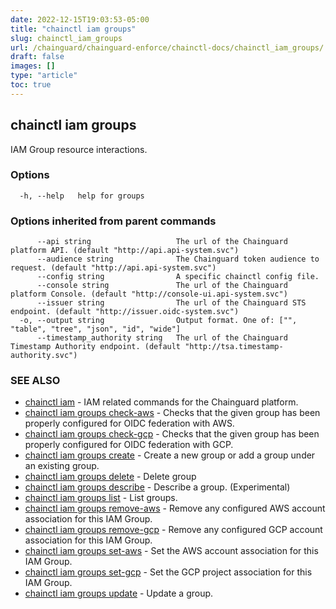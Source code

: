 ```yaml
---
date: 2022-12-15T19:03:53-05:00
title: "chainctl iam groups"
slug: chainctl_iam_groups
url: /chainguard/chainguard-enforce/chainctl-docs/chainctl_iam_groups/
draft: false
images: []
type: "article"
toc: true
---
```

## chainctl iam groups

IAM Group resource interactions.

### Options

```
  -h, --help   help for groups
```

### Options inherited from parent commands

```
      --api string                   The url of the Chainguard platform API. (default "http://api.api-system.svc")
      --audience string              The Chainguard token audience to request. (default "http://api.api-system.svc")
      --config string                A specific chainctl config file.
      --console string               The url of the Chainguard platform Console. (default "http://console-ui.api-system.svc")
      --issuer string                The url of the Chainguard STS endpoint. (default "http://issuer.oidc-system.svc")
  -o, --output string                Output format. One of: ["", "table", "tree", "json", "id", "wide"]
      --timestamp_authority string   The url of the Chainguard Timestamp Authority endpoint. (default "http://tsa.timestamp-authority.svc")
```

### SEE ALSO

* [chainctl iam](/chainguard/chainguard-enforce/chainctl-docs/chainctl_iam/)	 - IAM related commands for the Chainguard platform.
* [chainctl iam groups check-aws](/chainguard/chainguard-enforce/chainctl-docs/chainctl_iam_groups_check-aws/)	 - Checks that the given group has been properly configured for OIDC federation with AWS.
* [chainctl iam groups check-gcp](/chainguard/chainguard-enforce/chainctl-docs/chainctl_iam_groups_check-gcp/)	 - Checks that the given group has been properly configured for OIDC federation with GCP.
* [chainctl iam groups create](/chainguard/chainguard-enforce/chainctl-docs/chainctl_iam_groups_create/)	 - Create a new group or add a group under an existing group.
* [chainctl iam groups delete](/chainguard/chainguard-enforce/chainctl-docs/chainctl_iam_groups_delete/)	 - Delete group
* [chainctl iam groups describe](/chainguard/chainguard-enforce/chainctl-docs/chainctl_iam_groups_describe/)	 - Describe a group. (Experimental)
* [chainctl iam groups list](/chainguard/chainguard-enforce/chainctl-docs/chainctl_iam_groups_list/)	 - List groups.
* [chainctl iam groups remove-aws](/chainguard/chainguard-enforce/chainctl-docs/chainctl_iam_groups_remove-aws/)	 - Remove any configured AWS account association for this IAM Group.
* [chainctl iam groups remove-gcp](/chainguard/chainguard-enforce/chainctl-docs/chainctl_iam_groups_remove-gcp/)	 - Remove any configured GCP account association for this IAM Group.
* [chainctl iam groups set-aws](/chainguard/chainguard-enforce/chainctl-docs/chainctl_iam_groups_set-aws/)	 - Set the AWS account association for this IAM Group.
* [chainctl iam groups set-gcp](/chainguard/chainguard-enforce/chainctl-docs/chainctl_iam_groups_set-gcp/)	 - Set the GCP project association for this IAM Group.
* [chainctl iam groups update](/chainguard/chainguard-enforce/chainctl-docs/chainctl_iam_groups_update/)	 - Update a group.

